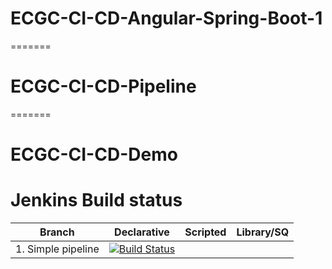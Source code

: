
# ECGC-CI-CD-Angular-Spring-Boot-1
=======
# ECGC-CI-CD-Pipeline

=======
# ECGC-CI-CD-Demo

# Jenkins Build status

| Branch        | Declarative | Scripted | Library/SQ |
| ------------- |:-----------:| --------:| ----------:|
| 1. Simple pipeline                      | [![Build Status](http://10.212.0.72:8080/buildStatus/icon?job=Declarative-Script-2)](http://10.212.0.72:8080/job/Declarative-Script-2/)|
